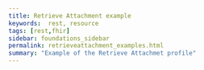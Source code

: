 ```yaml
---
title: Retrieve Attachment example
keywords:  rest, resource
tags: [rest,fhir]
sidebar: foundations_sidebar
permalink: retrieveattachment_examples.html
summary: "Example of the Retrieve Attachmet profile"
---
```



